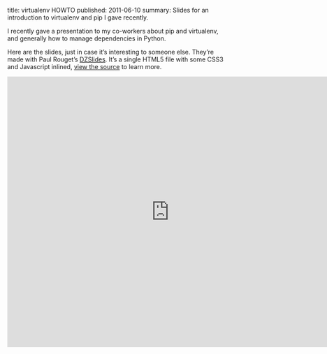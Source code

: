 title: virtualenv HOWTO
published: 2011-06-10
summary: Slides for an introduction to virtualenv and pip I gave recently.


I recently gave a presentation to my co-workers about pip and virtualenv,
and generally how to manage dependencies in Python.

Here are the slides, just in case it’s interesting to someone else.
They’re made with Paul Rouget’s [DZSlides](http://paulrouget.com/dzslides/).
It’s a single HTML5 file with some CSS3 and Javascript inlined, [view
the source](slides.html) to learn more.

<iframe
  src="http://exyr.org/2011/virtualenv-HOWTO/dzslides-controls.html#slides.html"
  width="740" height="620" style="border: none"></iframe>
